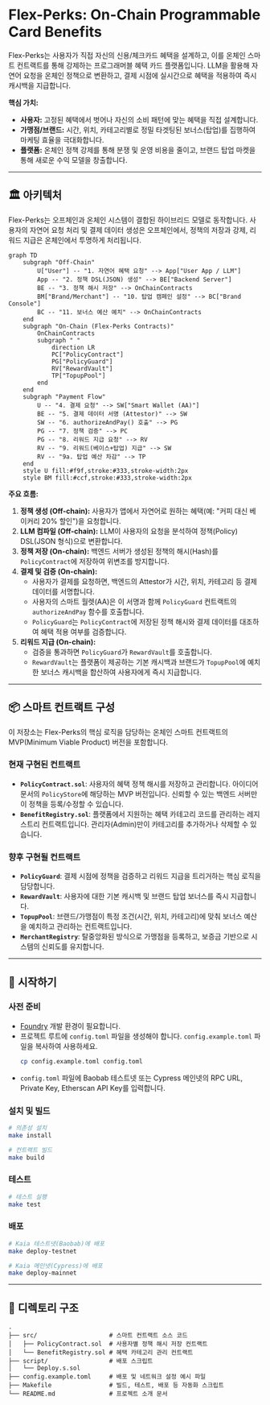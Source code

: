 # Flex-Perks: On-Chain Programmable Card Benefits

Flex-Perks는 사용자가 직접 자신의 신용/체크카드 혜택을 설계하고, 이를 온체인 스마트 컨트랙트를 통해 강제하는 프로그래머블 혜택 카드 플랫폼입니다. LLM을 활용해 자연어 요청을 온체인 정책으로 변환하고, 결제 시점에 실시간으로 혜택을 적용하여 즉시 캐시백을 지급합니다.

**핵심 가치:**
- **사용자:** 고정된 혜택에서 벗어나 자신의 소비 패턴에 맞는 혜택을 직접 설계합니다.
- **가맹점/브랜드:** 시간, 위치, 카테고리별로 정밀 타겟팅된 보너스(탑업)를 집행하여 마케팅 효율을 극대화합니다.
- **플랫폼:** 온체인 정책 강제를 통해 분쟁 및 운영 비용을 줄이고, 브랜드 탑업 마켓을 통해 새로운 수익 모델을 창출합니다.

---

## 🏛️ 아키텍처

Flex-Perks는 오프체인과 온체인 시스템이 결합된 하이브리드 모델로 동작합니다. 사용자의 자연어 요청 처리 및 결제 데이터 생성은 오프체인에서, 정책의 저장과 강제, 리워드 지급은 온체인에서 투명하게 처리됩니다.

```mermaid
graph TD
    subgraph "Off-Chain"
        U["User"] -- "1. 자연어 혜택 요청" --> App["User App / LLM"]
        App -- "2. 정책 DSL(JSON) 생성" --> BE["Backend Server"]
        BE -- "3. 정책 해시 저장" --> OnChainContracts
        BM["Brand/Merchant"] -- "10. 탑업 캠페인 설정" --> BC["Brand Console"]
        BC -- "11. 보너스 예산 예치" --> OnChainContracts
    end
    subgraph "On-Chain (Flex-Perks Contracts)"
        OnChainContracts
        subgraph " "
            direction LR
            PC["PolicyContract"]
            PG["PolicyGuard"]
            RV["RewardVault"]
            TP["TopupPool"]
        end
    end
    subgraph "Payment Flow"
        U -- "4. 결제 요청" --> SW["Smart Wallet (AA)"]
        BE -- "5. 결제 데이터 서명 (Attestor)" --> SW
        SW -- "6. authorizeAndPay() 호출" --> PG
        PG -- "7. 정책 검증" --> PC
        PG -- "8. 리워드 지급 요청" --> RV
        RV -- "9. 리워드(베이스+탑업) 지급" --> SW
        RV -- "9a. 탑업 예산 차감" --> TP
    end
    style U fill:#f9f,stroke:#333,stroke-width:2px
    style BM fill:#ccf,stroke:#333,stroke-width:2px
```

**주요 흐름:**
1.  **정책 생성 (Off-chain):** 사용자가 앱에서 자연어로 원하는 혜택(예: "커피 대신 베이커리 20% 할인")을 요청합니다.
2.  **LLM 컴파일 (Off-chain):** LLM이 사용자의 요청을 분석하여 정책(Policy) DSL(JSON 형식)으로 변환합니다.
3.  **정책 저장 (On-chain):** 백엔드 서버가 생성된 정책의 해시(Hash)를 `PolicyContract`에 저장하여 위변조를 방지합니다.
4.  **결제 및 검증 (On-chain):**
    -   사용자가 결제를 요청하면, 백엔드의 Attestor가 시간, 위치, 카테고리 등 결제 데이터를 서명합니다.
    -   사용자의 스마트 월렛(AA)은 이 서명과 함께 `PolicyGuard` 컨트랙트의 `authorizeAndPay` 함수를 호출합니다.
    -   `PolicyGuard`는 `PolicyContract`에 저장된 정책 해시와 결제 데이터를 대조하여 혜택 적용 여부를 검증합니다.
5.  **리워드 지급 (On-chain):**
    -   검증을 통과하면 `PolicyGuard`가 `RewardVault`를 호출합니다.
    -   `RewardVault`는 플랫폼이 제공하는 기본 캐시백과 브랜드가 `TopupPool`에 예치한 보너스 캐시백을 합산하여 사용자에게 즉시 지급합니다.

---

## 📦 스마트 컨트랙트 구성

이 저장소는 Flex-Perks의 핵심 로직을 담당하는 온체인 스마트 컨트랙트의 MVP(Minimum Viable Product) 버전을 포함합니다.

### 현재 구현된 컨트랙트

-   **`PolicyContract.sol`**: 사용자의 혜택 정책 해시를 저장하고 관리합니다. 아이디어 문서의 `PolicyStore`에 해당하는 MVP 버전입니다. 신뢰할 수 있는 백엔드 서버만이 정책을 등록/수정할 수 있습니다.
-   **`BenefitRegistry.sol`**: 플랫폼에서 지원하는 혜택 카테고리 코드를 관리하는 레지스트리 컨트랙트입니다. 관리자(Admin)만이 카테고리를 추가하거나 삭제할 수 있습니다.

### 향후 구현될 컨트랙트

-   **`PolicyGuard`**: 결제 시점에 정책을 검증하고 리워드 지급을 트리거하는 핵심 로직을 담당합니다.
-   **`RewardVault`**: 사용자에 대한 기본 캐시백 및 브랜드 탑업 보너스를 즉시 지급합니다.
-   **`TopupPool`**: 브랜드/가맹점이 특정 조건(시간, 위치, 카테고리)에 맞춰 보너스 예산을 예치하고 관리하는 컨트랙트입니다.
-   **`MerchantRegistry`**: 탈중앙화된 방식으로 가맹점을 등록하고, 보증금 기반으로 시스템의 신뢰도를 유지합니다.

---

## 🚀 시작하기

### 사전 준비

-   [Foundry](https://getfoundry.sh/) 개발 환경이 필요합니다.
-   프로젝트 루트에 `config.toml` 파일을 생성해야 합니다. `config.example.toml` 파일을 복사하여 사용하세요.
    ```bash
    cp config.example.toml config.toml
    ```
-   `config.toml` 파일에 Baobab 테스트넷 또는 Cypress 메인넷의 RPC URL, Private Key, Etherscan API Key를 입력합니다.

### 설치 및 빌드

```bash
# 의존성 설치
make install

# 컨트랙트 빌드
make build
```

### 테스트

```bash
# 테스트 실행
make test
```

### 배포

```bash
# Kaia 테스트넷(Baobab)에 배포
make deploy-testnet

# Kaia 메인넷(Cypress)에 배포
make deploy-mainnet
```

---

## 📁 디렉토리 구조

```
.
├── src/                    # 스마트 컨트랙트 소스 코드
│   ├── PolicyContract.sol  # 사용자별 정책 해시 저장 컨트랙트
│   └── BenefitRegistry.sol # 혜택 카테고리 관리 컨트랙트
├── script/                 # 배포 스크립트
│   └── Deploy.s.sol
├── config.example.toml     # 배포 및 네트워크 설정 예시 파일
├── Makefile                # 빌드, 테스트, 배포 등 자동화 스크립트
└── README.md               # 프로젝트 소개 문서
```
